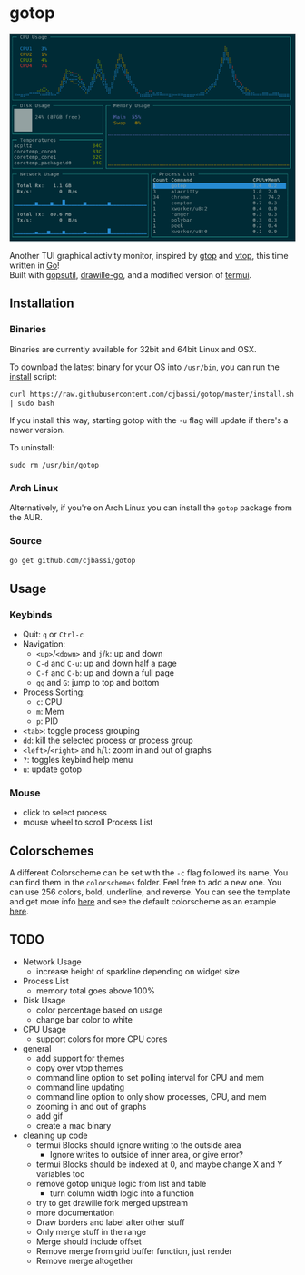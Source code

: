 # gotop

![image](demo.gif)

Another TUI graphical activity monitor, inspired by [gtop](https://github.com/aksakalli/gtop) and [vtop](https://github.com/MrRio/vtop), this time written in [Go](https://golang.org/)!  
Built with [gopsutil](https://github.com/shirou/gopsutil), [drawille-go](https://github.com/exrook/drawille-go), and a modified version of [termui](https://github.com/gizak/termui).


## Installation

### Binaries

Binaries are currently available for 32bit and 64bit Linux and OSX.

To download the latest binary for your OS into `/usr/bin`, you can run the [install](https://github.com/cjbassi/gotop/blob/master/install.sh) script:

    curl https://raw.githubusercontent.com/cjbassi/gotop/master/install.sh | sudo bash

If you install this way, starting gotop with the `-u` flag will update if there's a newer version.

To uninstall:

    sudo rm /usr/bin/gotop

### Arch Linux

Alternatively, if you're on Arch Linux you can install the `gotop` package from the AUR.

### Source

    go get github.com/cjbassi/gotop


## Usage

### Keybinds

* Quit: `q` or `Ctrl-c`
* Navigation:
    * `<up>`/`<down>` and `j`/`k`: up and down
    * `C-d` and `C-u`: up and down half a page
    * `C-f` and `C-b`: up and down a full page
    * `gg` and `G`: jump to top and bottom
* Process Sorting:
    * `c`: CPU
    * `m`: Mem
    * `p`: PID
* `<tab>`: toggle process grouping
* `dd`: kill the selected process or process group
* `<left>`/`<right>` and `h`/`l`: zoom in and out of graphs
* `?`: toggles keybind help menu
* `u`: update gotop


### Mouse

* click to select process
* mouse wheel to scroll Process List


## Colorschemes

A different Colorscheme can be set with the `-c` flag followed its name. You can find them in the `colorschemes` folder.
Feel free to add a new one. You can use 256 colors, bold, underline, and reverse. You can see the template and get more info [here]() and see the default colorscheme as an example [here]().


## TODO

* Network Usage
    - increase height of sparkline depending on widget size
* Process List
    - memory total goes above 100%
* Disk Usage
    - color percentage based on usage
    - change bar color to white
* CPU Usage
    - support colors for more CPU cores
* general
    - add support for themes
    - copy over vtop themes
    - command line option to set polling interval for CPU and mem
    - command line updating
    - command line option to only show processes, CPU, and mem
    - zooming in and out of graphs
    - add gif
    - create a mac binary
* cleaning up code
    - termui Blocks should ignore writing to the outside area
        - Ignore writes to outside of inner area, or give error?
    - termui Blocks should be indexed at 0, and maybe change X and Y variables too
    - remove gotop unique logic from list and table
        - turn column width logic into a function
    - try to get drawille fork merged upstream
    - more documentation
    - Draw borders and label after other stuff
    - Only merge stuff in the range
    - Merge should include offset
    - Remove merge from grid buffer function, just render
    - Remove merge altogether
